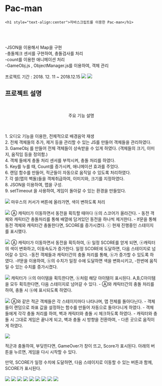 <h1>Pac-man</h1>

	<h1 style="text-align:center">자바스크립트를 이용한 Pac-man</h1>
<br>
<br>
<br>-JSON을 이용해서 Map을 구현
<br>-충돌체크 센서를 구현하여, 충돌검사를 처리
<br>-count를 이용한 애니메이션 처리
<br>-GameObj.js , ObjectManager.js를 이용하여, 객체 관리
<br><br>프로젝트 기간 : 2018. 12. 11 ~ 2018.12.15


<img src="https://postfiles.pstatic.net/MjAxOTA1MTNfMTA0/MDAxNTU3NzE0NDQ3MDY3.xNy6VUKCnGk6GW1j6e0DVC7mCnhnAmsEVe1AykGjKp8g.K9vTD8_FIu5ZPBHNjQdlQJqRlbnOeUy6gkflZlZ1bOYg.PNG.wjddydwndi/image.png?type=w773">
<img src="https://postfiles.pstatic.net/MjAxOTA1MTNfMjMw/MDAxNTU3NzE0NDU1NzU3.PQgFjQOZVE3hKsigo0ucM1mUyl3OxeiFzgxZe0V3LS4g.TC4ZPo1EcbENe4mPkMKhwKCtEcjKytMC6IDxhmqy3tgg.PNG.wjddydwndi/image.png?type=w773">

<h2> 프로젝트 설명 </h2>
<br>
		<p style="text-align:center">	주요 기능 설명</p>
<br>
<br>
1. 오디오 기능을 이용한, 전체적으로 배경음악 재생
<br>
2. 전체 객체들의 추가, 제거 등을 관리할 수 있는 JS를 만들어 객체들을 관리하였다.
<br>
3. GameObj 를 만들어 전체 객체들이 상속받을 수 있게 하였다.
	 (객체들의 크기, 이미지, 움직임 등을 정의함.)
<br>
4. 객체 들에게 충돌 처리 센서를 부착시켜, 충돌 처리를 하였다.
<br>
5. Key를 누를 때, Count를 증가시켜, 애니메이션 효과를 주었다.
<br>
6. 랜덤 함수를 만들어, 적군들이 자동으로 움직일 수 있도록 처리하였다.
<br>
7. 각 셀(맵의 벽돌)들을 객체취급하여, 이미지와, 크기를 지정하였다.
<br>
8. JSON을 이용하여, 맵을 구성.
<br>
9. setTimeout 을 사용하여, 게임이 돌아갈 수 있는 환경을 만들었다.
<br>
<br>
<img src="https://postfiles.pstatic.net/MjAxOTA1MTNfMjk1/MDAxNTU3NzE0NTY2MzUx.wUb7vSx0QVchn7FYLvODWxoio3X5odAZz9JyxXrcIcgg.UEO4L0xS5H5vbt9LfcXBEGZXQGtnF6DVk3qONfJCVJ0g.PNG.wjddydwndi/image.png?type=w773">
마우스의 커서가 버튼에 올라가면, 색이 변하도록 처리
<br>
<br>
<img src="https://postfiles.pstatic.net/MjAxOTA1MTNfMjcx/MDAxNTU3NzE0NjA4MDQ1.eOIgteKpqzmlyZ9iy2-VYtSNrv4fX50ovqzhaen5F4Yg.YKLrDrdt0H4yeHuxzHlbpkEBGEqg7g854gc0I4fSRwog.PNG.wjddydwndi/image.png?type=w773">
Ⓐ 캐릭터가 이동하면서 동전을 획득할 때마다 ⓑ의 스코어가 올라간다.
- 동전 객체와 캐릭터간 충돌처리를 통해 배열에 담겨있던 동전을 하나씩 제거한다.
- If문을 통해 동전 객체와 캐릭터간 충돌한다면, SCORE를 증가시켰다.
ⓒ 현재 진행중인 스테이지를 표시했다.
<br>
<br>
<img src="https://postfiles.pstatic.net/MjAxOTA1MTNfMjg2/MDAxNTU3NzE0NjM1MjYz.jB_n7RFNzRDwx7W1WQfeB1GNhAIp8illl3g8QSaSnHwg.Sw0UcDRPVt59WB1lu61f3hgiATdjrYpIDN7G4SRL384g.PNG.wjddydwndi/image.png?type=w773">
Ⓐ 캐릭터가 이동하면서 동전을 획득하여, ⓑ 일정 SCORE를 얻게 되면, ⓐ캐릭터의 색이 변화하고, 
이동속도가 증가한다.
일정 SCORE에 도달하면, 다음 스테이지로 넘어갈 수 있다.
-동전 객체들과 캐릭터간의 충돌 처리를 통해, ⓑ가 증가할 수 있도록 하였다.
-If문을 이용하여, ⓑ의 수치가 일정 수에 도달하면 색을 변화시키고, 
-한번에 움직일 수 있는 수치를 증가시켰다.
<br>
<Br>
<img src="https://postfiles.pstatic.net/MjAxOTA1MTNfMTU3/MDAxNTU3NzE1MTQwNjA5.qM6Me2UIy1K-1wOr1snX9zig_56_ZFGfpzz8-IThnWwg.AAQd1J2a6Qizbsv5aeeUg4JsPZG4zqZlyVO3MoDImWMg.PNG.wjddydwndi/image.png?type=w773">
캐릭터가 ⓐ의 아이템을 획득한다면, ⓑ처럼 해당 아이템이 표시된다.
A,B,C아이템을 모두 획득한다면, 다음 스테이지로 넘어갈 수 있다.
- Ⓐ와 캐릭터간의 충돌 처리를 하여, 충돌 시 ⓑ에 표시되도록 하였다.
<br>
<br>
<img src="https://postfiles.pstatic.net/MjAxOTA1MTNfMjM1/MDAxNTU3NzE1MTY0Njk5.1P9Cz2XsP5YUMq1owxuoCEh6epRV4-e5O2JxUCMexiMg.sTODucRMU90FwTvEwddDg6ar-GUi0sa--oEz1OwBeu8g.PNG.wjddydwndi/image.png?type=w773">
Ⓐ와 같은 적군 객체들은 각 스테이지마다 나타나며, 맵 전체를 돌아다닌다.
- 객체들이 랜덤으로 좌표 값을 설정하는 함수를 만들어 자동으로 돌아다니게 하였다.
- 객체 들에게 각각 충돌 처리를 하여, 벽과 캐릭터와 충돌 시 체크하도록 하였다.
- 캐릭터와 충돌 시 그대로 게임은 끝나게 되고, 벽과 충돌 시 방향을 전환하여, 
- 다른 곳으로 움직이게 하였다.
<br>
<br>
<img src="https://postfiles.pstatic.net/MjAxOTA1MTNfMjYx/MDAxNTU3NzE1MTg0Mzg3.QlTicrXbTquMhs1mXC6R-JVSja0mYBdDH8jeFMH_wtgg.8MDlyY5X49NK1d0JhwtNGq0DSNY8zaekgiak79sSRD8g.PNG.wjddydwndi/image.png?type=w773">

적군과 충돌하여, 부딪힌다면, GameOver가 창이 뜨고, Score가 표시된다.
아래의 버튼을 누르면, 게임을 다시 시작할 수 있다.

만약, SCORE가 일정 수치에 도달하면, 다음 스테이지로 이동할 수 있는 버튼과 함께, SCORE가 표시된다.
<Br>
<br>
<img src="https://postfiles.pstatic.net/MjAxOTA1MTNfODgg/MDAxNTU3NzE1MTkzOTg4.Lye3AEufKmrso0lzPxaSJcc6fYMemL9eEMUfLJorN9kg.UqSqm5r_I0eN0Xm-MnYGG6XFWPYv0HPq-EqHiepLtw0g.PNG.wjddydwndi/image.png?type=w773">
<img src="https://postfiles.pstatic.net/MjAxOTA1MTNfMjk1/MDAxNTU3NzE1MTk3ODU2.IsjZg_5YMHffsAQF18VILszl-cFo2Rc1enJRIy4YPtcg.cAnN35Ut4J_bdxiFzWbwKADVBwCCkorbRGIJ0xhERjQg.PNG.wjddydwndi/image.png?type=w773">
<img src="https://postfiles.pstatic.net/MjAxOTA1MTNfMjI4/MDAxNTU3NzE1MjAyNDc5.dI0jGsVU_cGznBYBlmivYT3fQaeQoXUUXpcZSoWX8S4g.ZcPmaZLdz5fYm47RIMr7q56W6cSaYtUn-dIuHT4jQyUg.PNG.wjddydwndi/image.png?type=w773">
<img src="https://postfiles.pstatic.net/MjAxOTA1MTNfMjIx/MDAxNTU3NzE1MjA1MzI0.-E3ctSoVnToc0sAERZg8YMIV5UGrwbVWR1iDryg_tlQg.cib8ax1kbX7f1Lsnakq0cfvDoeAme174j6iq1LsJDgsg.PNG.wjddydwndi/image.png?type=w773">
<img src="https://postfiles.pstatic.net/MjAxOTA1MTNfNjgg/MDAxNTU3NzE1MjA3NjEz.TwvWHDtpHt70gTDB__RqAONaJG9HXdQM63SRJi13TIEg.KBo9du3pKKdrSV0yKP8HvsD_R144i4BS_C6pvsctxk4g.PNG.wjddydwndi/image.png?type=w773">
<img src="https://postfiles.pstatic.net/MjAxOTA1MTNfMjgz/MDAxNTU3NzE1MjA5NzA0.LgHgT-SNDzw7jKIpQp92PZvm0dhom1onct1NgBQMxd4g.uo7_S647I5WaElPQx9fsxMn5nw7bLSIz_6wWfnaw25kg.PNG.wjddydwndi/image.png?type=w773">
<img src="https://postfiles.pstatic.net/MjAxOTA1MTNfMTUw/MDAxNTU3NzE1MjEzMjg5.oMkLSR6acm37DFxsHs14ZY5YKOYJEUOJy3CsfbQUvYEg.StADGpo0aqQ2fKq9LMqxAguC9UxleI2VnHmCBe1yPO0g.PNG.wjddydwndi/image.png?type=w773">
<img src="https://postfiles.pstatic.net/MjAxOTA1MTNfMjM2/MDAxNTU3NzE1MjE1MTE0.WU9Gbsvm16FkIb84KhHTEp57kfovg8gZ5eYQH3qzV3Ig.tO2SdtjKAEQOCmJGEULeNqKqpW1F15niPpNoashayzYg.PNG.wjddydwndi/image.png?type=w773">
<img src="https://postfiles.pstatic.net/MjAxOTA1MTNfMTAx/MDAxNTU3NzE1MjE2OTQ2.qLCKpifQXvGRpTMRYpGzj6i2QgZgofvSzOI55dMS8PEg.8UGkU0Zp2_XTt3d3NEiMdXZJC1nTa1c0J-Ul_Sgp5O4g.PNG.wjddydwndi/image.png?type=w773">
	
